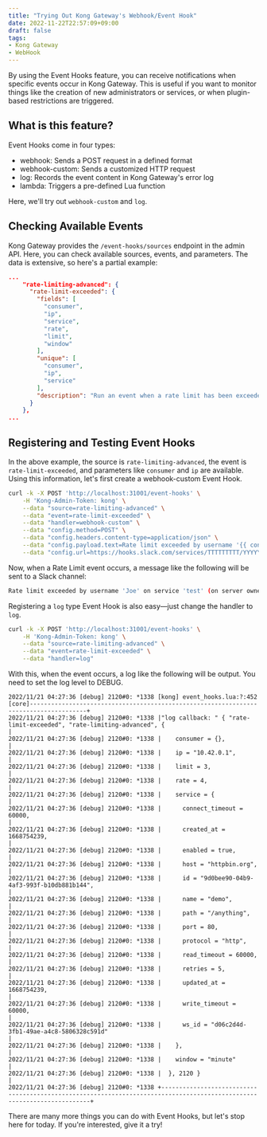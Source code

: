 ```yaml
---
title: "Trying Out Kong Gateway's Webhook/Event Hook"
date: 2022-11-22T22:57:09+09:00
draft: false 
tags: 
- Kong Gateway
- WebHook
---
```

By using the Event Hooks feature, you can receive notifications when specific events occur in Kong Gateway. This is useful if you want to monitor things like the creation of new administrators or services, or when plugin-based restrictions are triggered.

## What is this feature?

Event Hooks come in four types:

- webhook: Sends a POST request in a defined format
- webhook-custom: Sends a customized HTTP request
- log: Records the event content in Kong Gateway's error log
- lambda: Triggers a pre-defined Lua function

Here, we'll try out `webhook-custom` and `log`.

## Checking Available Events

Kong Gateway provides the `/event-hooks/sources` endpoint in the admin API. Here, you can check available sources, events, and parameters. The data is extensive, so here's a partial example:

```json
...
    "rate-limiting-advanced": {
      "rate-limit-exceeded": {
        "fields": [
          "consumer",
          "ip",
          "service",
          "rate",
          "limit",
          "window"
        ],
        "unique": [
          "consumer",
          "ip",
          "service"
        ],
        "description": "Run an event when a rate limit has been exceeded"
      }
    },
...
```

## Registering and Testing Event Hooks

In the above example, the source is `rate-limiting-advanced`, the event is `rate-limit-exceeded`, and parameters like `consumer` and `ip` are available. Using this information, let's first create a webhook-custom Event Hook.

```bash
curl -k -X POST 'http://localhost:31001/event-hooks' \
    -H 'Kong-Admin-Token: kong' \
    --data "source=rate-limiting-advanced" \
    --data "event=rate-limit-exceeded" \
    --data "handler=webhook-custom" \
    --data "config.method=POST" \
    --data "config.headers.content-type=application/json" \
    --data "config.payload.text=Rate limit exceeded by username '{{ consumer.username }}' on service ' {{ service.name }}' (on server owned by $USER) " \
    --data "config.url=https://hooks.slack.com/services/TTTTTTTTT/YYYYYYYYYYY/xxxxxxxxxxxxxxxxxx"
```

Now, when a Rate Limit event occurs, a message like the following will be sent to a Slack channel:

```bash
Rate limit exceeded by username 'Joe' on service 'test' (on server owned by ubuntu)
```

Registering a `log` type Event Hook is also easy—just change the handler to `log`.

```sh
curl -k -X POST 'http://localhost:31001/event-hooks' \
    -H 'Kong-Admin-Token: kong' \
    --data "source=rate-limiting-advanced" \
    --data "event=rate-limit-exceeded" \
    --data "handler=log"
```

With this, when the event occurs, a log like the following will be output. You need to set the log level to DEBUG.

```log
2022/11/21 04:27:36 [debug] 2120#0: *1338 [kong] event_hooks.lua:?:452 [core]--------------------------------------------------------------------------------------+
2022/11/21 04:27:36 [debug] 2120#0: *1338 |"log callback: " { "rate-limit-exceeded", "rate-limiting-advanced", {                                                   |
2022/11/21 04:27:36 [debug] 2120#0: *1338 |    consumer = {},                                                                                                      |
2022/11/21 04:27:36 [debug] 2120#0: *1338 |    ip = "10.42.0.1",                                                                                                   |
2022/11/21 04:27:36 [debug] 2120#0: *1338 |    limit = 3,                                                                                                          |
2022/11/21 04:27:36 [debug] 2120#0: *1338 |    rate = 4,                                                                                                           |
2022/11/21 04:27:36 [debug] 2120#0: *1338 |    service = {                                                                                                         |
2022/11/21 04:27:36 [debug] 2120#0: *1338 |      connect_timeout = 60000,                                                                                          |
2022/11/21 04:27:36 [debug] 2120#0: *1338 |      created_at = 1668754239,                                                                                          |
2022/11/21 04:27:36 [debug] 2120#0: *1338 |      enabled = true,                                                                                                   |
2022/11/21 04:27:36 [debug] 2120#0: *1338 |      host = "httpbin.org",                                                                                             |
2022/11/21 04:27:36 [debug] 2120#0: *1338 |      id = "9d0bee90-04b9-4af3-993f-b10db881b144",                                                                      |
2022/11/21 04:27:36 [debug] 2120#0: *1338 |      name = "demo",                                                                                                    |
2022/11/21 04:27:36 [debug] 2120#0: *1338 |      path = "/anything",                                                                                               |
2022/11/21 04:27:36 [debug] 2120#0: *1338 |      port = 80,                                                                                                        |
2022/11/21 04:27:36 [debug] 2120#0: *1338 |      protocol = "http",                                                                                                |
2022/11/21 04:27:36 [debug] 2120#0: *1338 |      read_timeout = 60000,                                                                                             |
2022/11/21 04:27:36 [debug] 2120#0: *1338 |      retries = 5,                                                                                                      |
2022/11/21 04:27:36 [debug] 2120#0: *1338 |      updated_at = 1668754239,                                                                                          |
2022/11/21 04:27:36 [debug] 2120#0: *1338 |      write_timeout = 60000,                                                                                            |
2022/11/21 04:27:36 [debug] 2120#0: *1338 |      ws_id = "d06c2d4d-3fb1-49ae-a4c8-5806328c591d"                                                                    |
2022/11/21 04:27:36 [debug] 2120#0: *1338 |    },                                                                                                                  |
2022/11/21 04:27:36 [debug] 2120#0: *1338 |    window = "minute"                                                                                                   |
2022/11/21 04:27:36 [debug] 2120#0: *1338 |  }, 2120 }                                                                                                             |
2022/11/21 04:27:36 [debug] 2120#0: *1338 +------------------------------------------------------------------------------------------------------------------------+
```

There are many more things you can do with Event Hooks, but let's stop here for today. If you're interested, give it a try!
